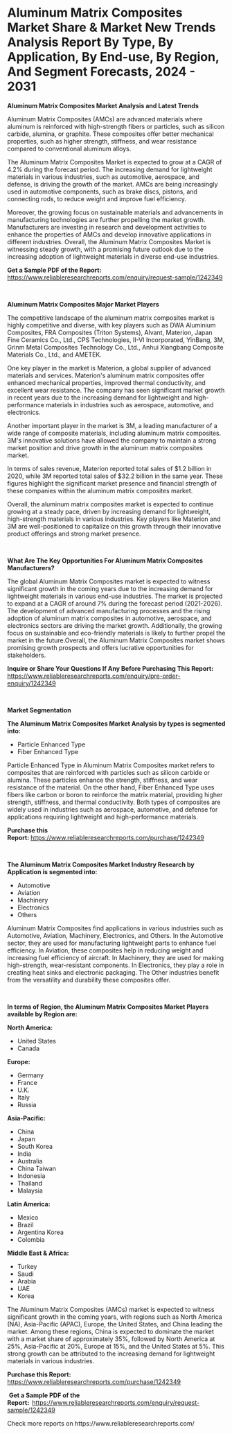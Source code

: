 <p><h1>Aluminum Matrix Composites Market Share & Market New Trends Analysis Report By Type, By Application, By End-use, By Region, And Segment Forecasts, 2024 - 2031</h1></p><p><strong>Aluminum Matrix Composites Market Analysis and Latest Trends</strong></p>
<p><p>Aluminum Matrix Composites (AMCs) are advanced materials where aluminum is reinforced with high-strength fibers or particles, such as silicon carbide, alumina, or graphite. These composites offer better mechanical properties, such as higher strength, stiffness, and wear resistance compared to conventional aluminum alloys.</p><p>The Aluminum Matrix Composites Market is expected to grow at a CAGR of 4.2% during the forecast period. The increasing demand for lightweight materials in various industries, such as automotive, aerospace, and defense, is driving the growth of the market. AMCs are being increasingly used in automotive components, such as brake discs, pistons, and connecting rods, to reduce weight and improve fuel efficiency.</p><p>Moreover, the growing focus on sustainable materials and advancements in manufacturing technologies are further propelling the market growth. Manufacturers are investing in research and development activities to enhance the properties of AMCs and develop innovative applications in different industries. Overall, the Aluminum Matrix Composites Market is witnessing steady growth, with a promising future outlook due to the increasing adoption of lightweight materials in diverse end-use industries.</p></p>
<p><strong>Get a Sample PDF of the Report:&nbsp;</strong> <a href="https://www.reliableresearchreports.com/enquiry/request-sample/1242349">https://www.reliableresearchreports.com/enquiry/request-sample/1242349</a></p>
<p>&nbsp;</p>
<p><strong>Aluminum Matrix Composites Major Market Players</strong></p>
<p><p>The competitive landscape of the aluminum matrix composites market is highly competitive and diverse, with key players such as DWA Aluminium Composites, FRA Composites (Triton Systems), Alvant, Materion, Japan Fine Ceramics Co., Ltd., CPS Technologies, II-VI Incorporated, YinBang, 3M, Grinm Metal Composites Technology Co., Ltd., Anhui Xiangbang Composite Materials Co., Ltd., and AMETEK.</p><p>One key player in the market is Materion, a global supplier of advanced materials and services. Materion's aluminum matrix composites offer enhanced mechanical properties, improved thermal conductivity, and excellent wear resistance. The company has seen significant market growth in recent years due to the increasing demand for lightweight and high-performance materials in industries such as aerospace, automotive, and electronics.</p><p>Another important player in the market is 3M, a leading manufacturer of a wide range of composite materials, including aluminum matrix composites. 3M's innovative solutions have allowed the company to maintain a strong market position and drive growth in the aluminum matrix composites market.</p><p>In terms of sales revenue, Materion reported total sales of $1.2 billion in 2020, while 3M reported total sales of $32.2 billion in the same year. These figures highlight the significant market presence and financial strength of these companies within the aluminum matrix composites market.</p><p>Overall, the aluminum matrix composites market is expected to continue growing at a steady pace, driven by increasing demand for lightweight, high-strength materials in various industries. Key players like Materion and 3M are well-positioned to capitalize on this growth through their innovative product offerings and strong market presence.</p></p>
<p>&nbsp;</p>
<p><strong>What Are The Key Opportunities For Aluminum Matrix Composites Manufacturers?</strong></p>
<p><p>The global Aluminum Matrix Composites market is expected to witness significant growth in the coming years due to the increasing demand for lightweight materials in various end-use industries. The market is projected to expand at a CAGR of around 7% during the forecast period (2021-2026). The development of advanced manufacturing processes and the rising adoption of aluminum matrix composites in automotive, aerospace, and electronics sectors are driving the market growth. Additionally, the growing focus on sustainable and eco-friendly materials is likely to further propel the market in the future.Overall, the Aluminum Matrix Composites market shows promising growth prospects and offers lucrative opportunities for stakeholders.</p></p>
<p><strong>Inquire or Share Your Questions If Any Before Purchasing This Report:</strong> <a href="https://www.reliableresearchreports.com/enquiry/pre-order-enquiry/1242349">https://www.reliableresearchreports.com/enquiry/pre-order-enquiry/1242349</a></p>
<p>&nbsp;</p>
<p><strong>Market Segmentation</strong></p>
<p><strong>The Aluminum Matrix Composites Market Analysis by types is segmented into:</strong></p>
<p><ul><li>Particle Enhanced Type</li><li>Fiber Enhanced Type</li></ul></p>
<p><p>Particle Enhanced Type in Aluminum Matrix Composites market refers to composites that are reinforced with particles such as silicon carbide or alumina. These particles enhance the strength, stiffness, and wear resistance of the material. On the other hand, Fiber Enhanced Type uses fibers like carbon or boron to reinforce the matrix material, providing higher strength, stiffness, and thermal conductivity. Both types of composites are widely used in industries such as aerospace, automotive, and defense for applications requiring lightweight and high-performance materials.</p></p>
<p><strong>Purchase this Report:&nbsp;</strong><a href="https://www.reliableresearchreports.com/purchase/1242349">https://www.reliableresearchreports.com/purchase/1242349</a></p>
<p>&nbsp;</p>
<p><strong>The Aluminum Matrix Composites Market Industry Research by Application is segmented into:</strong></p>
<p><ul><li>Automotive</li><li>Aviation</li><li>Machinery</li><li>Electronics</li><li>Others</li></ul></p>
<p><p>Aluminum Matrix Composites find applications in various industries such as Automotive, Aviation, Machinery, Electronics, and Others. In the Automotive sector, they are used for manufacturing lightweight parts to enhance fuel efficiency. In Aviation, these composites help in reducing weight and increasing fuel efficiency of aircraft. In Machinery, they are used for making high-strength, wear-resistant components. In Electronics, they play a role in creating heat sinks and electronic packaging. The Other industries benefit from the versatility and durability these composites offer.</p></p>
<p>&nbsp;</p>
<p><strong>In terms of Region, the Aluminum Matrix Composites Market Players available by Region are:</strong></p>
<p>
    <p> <strong> North America: </strong>
        <ul>
            <li>United States</li>
            <li>Canada</li>
        </ul>
        </p> 
    <p> <strong> Europe: </strong>
        <ul>
            <li>Germany</li>
            <li>France</li>
            <li>U.K.</li>
            <li>Italy</li>
            <li>Russia</li>
        </ul>
        </p> 
    <p> <strong> Asia-Pacific: </strong>
        <ul>
            <li>China</li>
            <li>Japan</li>
            <li>South Korea</li>
            <li>India</li>
            <li>Australia</li>
            <li>China Taiwan</li>
            <li>Indonesia</li>
            <li>Thailand</li>
            <li>Malaysia</li>
        </ul>
        </p> 
    <p> <strong> Latin America: </strong>
        <ul>
            <li>Mexico</li>
            <li>Brazil</li>
            <li>Argentina Korea</li>
            <li>Colombia</li>
        </ul>
        </p> 
    <p> <strong> Middle East & Africa: </strong>
        <ul>
            <li>Turkey</li>
            <li>Saudi</li>
            <li>Arabia</li>
            <li>UAE</li>
            <li>Korea</li>
        </ul>
    </p>
    </p>
<p><p>The Aluminum Matrix Composites (AMCs) market is expected to witness significant growth in the coming years, with regions such as North America (NA), Asia-Pacific (APAC), Europe, the United States, and China leading the market. Among these regions, China is expected to dominate the market with a market share of approximately 35%, followed by North America at 25%, Asia-Pacific at 20%, Europe at 15%, and the United States at 5%. This strong growth can be attributed to the increasing demand for lightweight materials in various industries.</p></p>
<p><strong>Purchase this Report: </strong><a href="https://www.reliableresearchreports.com/purchase/1242349">https://www.reliableresearchreports.com/purchase/1242349</a></p>
<p>&nbsp;<strong>Get a Sample PDF of the Report:&nbsp;&nbsp;</strong><a href="https://www.reliableresearchreports.com/enquiry/request-sample/1242349">https://www.reliableresearchreports.com/enquiry/request-sample/1242349</a></p>
<p><strong></strong></p>
<p>Check more reports on https://www.reliableresearchreports.com/</p>